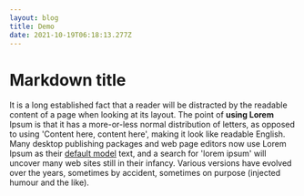 ```yaml
---
layout: blog
title: Demo
date: 2021-10-19T06:18:13.277Z
---
```

# Markdown title

It is a long established fact that a reader will be distracted by the readable content of a page when looking at its layout. The point of **using Lorem** Ipsum is that it has a more-or-less normal distribution of letters, as opposed to using 'Content here, content here', making it look like readable English. Many desktop publishing packages and web page editors now use Lorem Ipsum as their [default model](https://google.com) text, and a search for 'lorem ipsum' will uncover many web sites still in their infancy. Various versions have evolved over the years, sometimes by accident, sometimes on purpose (injected humour and the like).